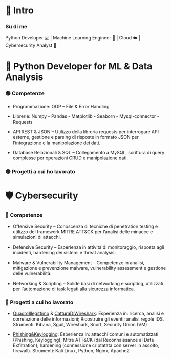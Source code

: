 # 👋 Intro
### Su di me
Python Developer 💻 | Machine Learning Engineer 🤖 | Cloud ☁️ | Cybersecurity Analyst 🔐 


# 🐍 Python Developer for ML & Data Analysis

### 🟢 Competenze
- Programmazione: OOP – File & Error Handling

- Librerie: Numpy - Pandas - Matplotlib - Seaborn - Mysql-connector - Requests

-  API REST & JSON – Utilizzo della libreria requests per interrogare API esterne, gestione e parsing di risposte in formato JSON per l’integrazione e la manipolazione dei dati.

-  Database Relazionali & SQL – Collegamento a MySQL, scrittura di query complesse per operazioni CRUD e manipolazione dati.

### 🟢 Progetti a cui ho lavorato

# 🛡️ Cybersecurity

### 🔵  Competenze

- Offensive Security – Conoscenza di tecniche di penetration testing e utilizzo del framework MITRE ATT&CK per l’analisi delle minacce e simulazioni di attacchi.

-  Defensive Security – Esperienza in attività di monitoraggio, risposta agli incidenti, hardening dei sistemi e threat analysis.

-  Malware & Vulnerability Management – Competenze in analisi, mitigazione e prevenzione malware, vulnerability assessment e gestione delle vulnerabilità.

-  Networking & Scripting – Solide basi di networking e scripting, utilizzati per l’automazione di task legati alla sicurezza informatica.

### 🔵 Progetti a cui ho lavorato

- [QuadroIllegittimo](https://github.com/filippogiorgiorondo/QuadroIllegittimo) & [CatturaDiWireshark](https://github.com/filippogiorgiorondo/CatturaDiWireshark):
 Esperienza in: ricerca, analisi e correlazione delle informazioni; Ricostruire gli eventi;
analisi regole IDS.
 Strumenti: Kibana, Sguil, Wireshark, Snort, Security Onion (VM)

- [Phishing&Keylogging](https://github.com/filippogiorgiorondo/Phishing-Keylogging): 
 Esperienza in: attacchi comuni e automatizzati (Phishing, Keylogging); Mitre ATT&CK (dal Reconnaissance al Data Exfiltration); hardening (connessione criptatata con server in ascolto, firewall).
 Strumenti: Kali Linux, Python, Nginx, Apache2
